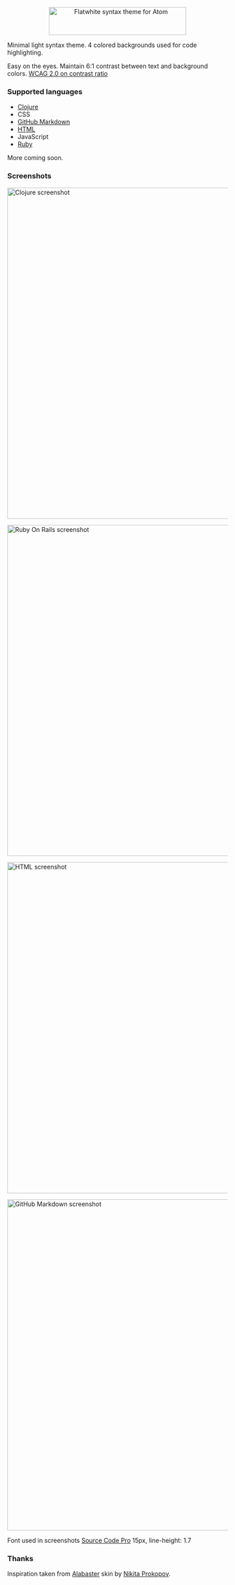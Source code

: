 <p align="center"><img src="https://github.com/biletskyy/flatwhite-syntax/raw/master/assets/flatwhite-header.png" alt="Flatwhite syntax theme for Atom" width="314px" height="64px"></p>

Minimal light syntax theme. 4 colored backgrounds used for code highlighting.

Easy on the eyes. Maintain 6:1 contrast between text and background colors. [WCAG 2.0 on contrast ratio](https://www.w3.org/TR/WCAG/#visual-audio-contrast)

### Supported languages

- [Clojure](https://github.com/biletskyy/flatwhite-syntax/raw/master/assets/screenshot-light-clojure3.png)
- CSS
- [GitHub Markdown](https://github.com/biletskyy/flatwhite-syntax/raw/master/assets/screenshot-light-gfm2.png)
- [HTML](https://github.com/biletskyy/flatwhite-syntax/raw/master/assets/screenshot-light-html2.png)
- JavaScript
- [Ruby](https://github.com/biletskyy/flatwhite-syntax/raw/master/assets/screenshot-light-ror2.png)

More coming soon.

### Screenshots

<p><img src="https://github.com/biletskyy/flatwhite-syntax/raw/master/assets/screenshot-light-clojure3.png" alt="Clojure screenshot" width="769px" height="755px"></p>

<p><img src="https://github.com/biletskyy/flatwhite-syntax/raw/master/assets/screenshot-light-ror2.png" alt="Ruby On Rails screenshot" width="769px" height="755px"></p>

<p><img src="https://github.com/biletskyy/flatwhite-syntax/raw/master/assets/screenshot-light-html2.png" alt="HTML screenshot" width="768px" height="755px"></p>

<p><img src="https://github.com/biletskyy/flatwhite-syntax/raw/master/assets/screenshot-light-gfm2.png" alt="GitHub Markdown screenshot" width="769px" height="755px"></p>

Font used in screenshots [Source Code Pro](https://github.com/adobe-fonts/source-code-pro) 15px, line-height: 1.7

### Thanks
Inspiration taken from [Alabaster](https://github.com/tonsky/alabaster-lighttable-skin) skin by [Nikita Prokopov](https://github.com/tonsky).

